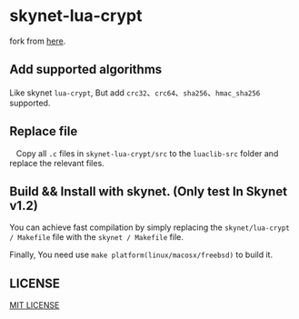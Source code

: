# skynet-lua-crypt

  fork from [here](https://github.com/CandyMi/core_framework).

## Add supported algorithms

  Like skynet `lua-crypt`, But add `crc32`、`crc64`、`sha256`、`hmac_sha256` supported.

## Replace file

   Copy all `.c` files in `skynet-lua-crypt/src` to the `luaclib-src` folder and replace the relevant files.

## Build && Install with skynet. (Only test In Skynet v1.2)

  You can achieve fast compilation by simply replacing the `skynet/lua-crypt / Makefile` file with the `skynet / Makefile` file.

  Finally, You need use `make platform(linux/macosx/freebsd)` to build it.

## LICENSE

  [MIT LICENSE](https://github.com/CandyMi/skynet-lua-crypt/blob/master/LICENSE)
